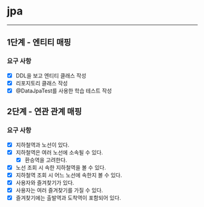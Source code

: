 # jpa

---

## 1단계 - 엔티티 매핑
### 요구 사항
- [X] DDL을 보고 엔티티 클래스 작성
- [X] 리포지토리 클래스 작성
- [X] @DataJpaTest를 사용한 학습 테스트 작성

## 2단계 - 연관 관계 매핑
### 요구 사항
- [X] 지하철역과 노선이 있다.
- [X] 지하철역은 여러 노선에 소속될 수 있다.
    - [X] 환승역을 고려한다.
- [X] 노선 조회 시 속한 지하철역을 볼 수 있다.
- [X] 지하철역 조회 시 어느 노선에 속한지 볼 수 있다.
- [X] 사용자와 즐겨찾기가 있다.
- [X] 사용자는 여러 즐겨찾기를 가질 수 있다.
- [X] 즐겨찾기에는 출발역과 도착역이 포함되어 있다.
